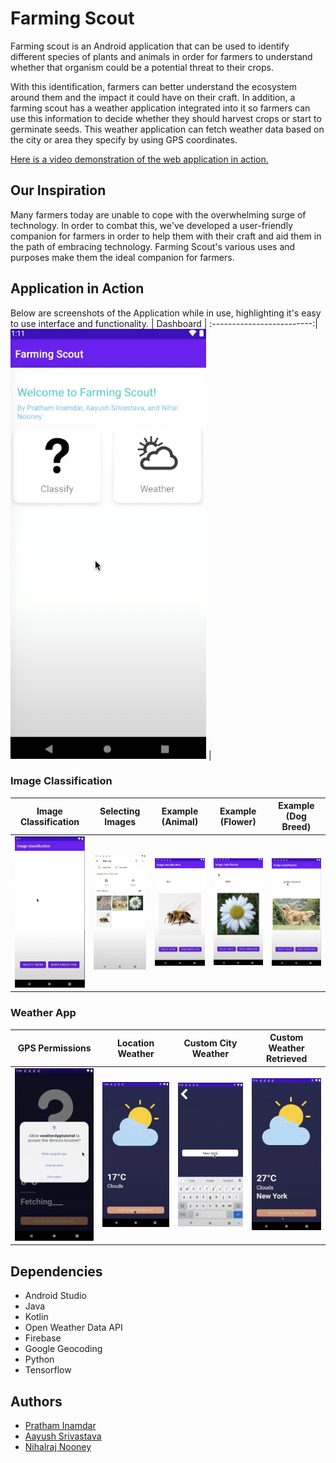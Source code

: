# Farming Scout
Farming scout is an Android application that can be used to identify different species of plants and animals in order for farmers to understand whether that organism could be a potential threat to their crops. 

With this identification, farmers can better understand the ecosystem around them and the impact it could have on their craft. In addition, a farming scout has a weather application integrated into it so farmers can use this information to decide whether they should harvest crops or start to germinate seeds. This weather application can fetch weather data based on the city or area they specify by using GPS coordinates.

[Here is a video demonstration of the web application in action.](https://www.youtube.com/watch?v=JXMV9xCFLQc)

## Our Inspiration
Many farmers today are unable to cope with the overwhelming surge of technology. In order to combat this, we've developed a user-friendly companion for farmers in order to help them with their craft and aid them in the path of embracing technology. Farming Scout's various uses and purposes make them the ideal companion for farmers.

## Application in Action
Below are screenshots of the Application while in use, highlighting it's easy to use interface and functionality.
|  Dashboard               |
:-------------------------:|
![scene1](images/img1.png) |

### Image Classification

|  Image Classification    | Selecting Images          |  Example (Animal)         | Example (Flower)          | Example (Dog Breed) |
:-------------------------:|:-------------------------:|:-------------------------:|:-------------------------:|:----------------------:
![scene1](images/img2.png) | ![scene2](images/img3.png) | ![scene3](images/img4.png) | ![scene2](images/img5.png)|![scene2](images/img6.png)

### Weather App

|  GPS Permissions         | Location Weather          |  Custom City Weather      | Custom Weather Retrieved
:-------------------------:|:-------------------------:|:-------------------------:|:-------------------------:
![scene1](images/img8.png) | ![scene2](images/img9.png) | ![scene3](images/img10.png) | ![scene2](images/img11.png)

## Dependencies
- Android Studio
- Java
- Kotlin
- Open Weather Data API
- Firebase
- Google Geocoding
- Python
- Tensorflow

## Authors
- [Pratham Inamdar](https://github.com/prathami1)
- [Aayush Srivastava](https://github.com/aayushsrivastava1)
- [Nihalraj Nooney](https://github.com/nihalnooney)
